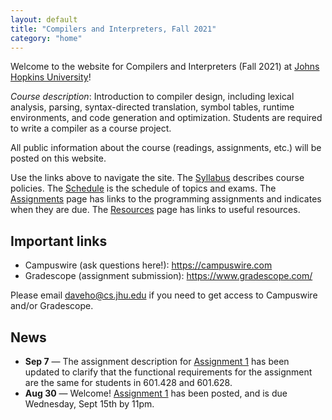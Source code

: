 ```yaml
---
layout: default
title: "Compilers and Interpreters, Fall 2021"
category: "home"
---
```


Welcome to the website for Compilers and Interpreters (Fall 2021) at <a href="https://www.jhu.edu/">Johns Hopkins University</a>!

*Course description*: Introduction to compiler design, including lexical analysis, parsing, syntax-directed translation, symbol tables, runtime environments, and code generation and optimization. Students are required to write a compiler as a course project.

All public information about the course (readings, assignments, etc.) will be posted on this website.

Use the links above to navigate the site.  The [Syllabus](syllabus.html) describes course policies. The [Schedule](schedule.html) is the schedule of topics and exams.  The [Assignments](assignments.html) page has links to the programming assignments and indicates when they are due.  The [Resources](resources.html) page has links to useful resources.

## Important links

* Campuswire (ask questions here!): <https://campuswire.com>
* Gradescope (assignment submission): <https://www.gradescope.com/>

Please email <daveho@cs.jhu.edu> if you need to get access to Campuswire and/or Gradescope.

## News

* **Sep 7** — The assignment description for [Assignment 1](assign/assign01.html) has been updated to clarify that the functional requirements for the assignment are the same for students in 601.428 and 601.628.
* **Aug 30** — Welcome! [Assignment 1](assign/assign01.html) has been posted, and is due Wednesday, Sept 15th by 11pm.
